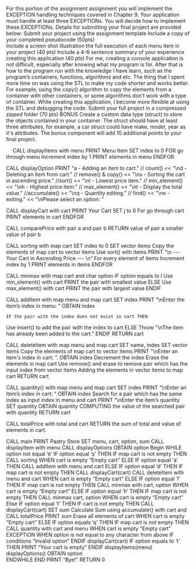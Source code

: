 For this portion of the assignment assignment you will implement the EXCEPTION handling techniques covered in Chapter 9. Your application must handle at least three EXCEPTIONs. You will decide how to implement these EXCEPTIONs. Details for submitting your final project are provided below:
Submit your project using the assignment template
Include a copy of your completed pseudocode (50pts)  
Include a screen shot illustration the full execution of each menu item in your project  (40 pts)
Include a 4-6 sentence summary of your experience creating this application (40 pts) 
For me, creating a console application is not difficult, especially after knowing what my program is for. After that is how to the program run with the knowledge I have learn, such as the program’s containers, functions, algorithms and etc. The thing that I spent more time on was using the STL to make my code shorter and works better. For example, using the copy() algorithm to copy the elements from a container with other containers, or some algorithms don’t work with a type of container. While creating this application, I become more flexible at using the STL and debugging the code. 
Submit your full project in a compressed zipped folder (70 pts)
BONUS
Create a custom data type (struct) to store the objects contained in your container. The struct should have at least three attributes, for example, a car struct could have make, model, year as it's attributes. The bonus component will add 10 additional points to your final project.

 
CALL displayItems with menu
	PRINT Menu Item
	SET index to 0
	FOR go through menu
		Increment index by 1
		PRINT elements in menu
	ENDFOR

CALL displayOption
	PRINT “a - Adding an item to cart." // count()
		<< "\nd - Deleting an item from cart." // remove() & copy()
		<< "\ns - Sorting the cart in ascending price." //sort()
		<< "\nl - Lowest price item." // min_element()
		<< "\nh - Highest price item." // max_element()
		<< "\nt - Display the total value." //accumulate()
		<< "\nq - Quantity editing." // find()
		<< "\ne - exiting."
		<< "\nPlease select an option: "

CALL displayCart with cart
	PRINT Your Cart
	SET j to 0
	For go through cart
		PRINT elements in cart
	ENDFOR

CALL comparePrice with pair a and pair b
	RETURN value of pair a smaller value of pair b

CALL sorting with map cart
	SET index to 0
	SET vector items 
Copy the elements of map cart to vector items
	Use sort() with items
	PRINT “\n --- Your Cart in Ascending Price --- \n”
	For every element of items
		Increment index by 1
		PRINT elements in items
	ENDFOR

CALL minmax with map cart and char option
	IF option equals to l
		Use min_element() with cart
		PRINT the pair with smallest value
	ELSE
		Use max_element() with cart
		PRINT the pair with largest value
	ENDIF

CALL addItem with map menu and map cart
	SET index 
	PRINT “\nEnter the item’s index in menu: “
	OBTAIN index
	
	IF the pair with the index does not exist in cart THEN
Use insert() to add the pair with the index to cart
	ELSE
		Throw "\nThe item has already been added to the cart.”
	ENDIF
	RETURN cart

CALL deleteItem with map menu and map cart
	SET name, index
	SET vector items 
Copy the elements of map cart to vector items
	PRINT "\nEnter an item's index in cart: “.
	OBTAIN index
	Decrement the index
	Erase the elements in map cart
	Use remove() and erase to remove pair which has the input index from vector items
	Adding the elements in vector items to map cart
	RETURN cart

CALL quantity() with map menu and map cart
	SET index
	PRINT “\nEnter an item’s index in cart: “
	OBTAIN index
	Search for a pair which has the same index as input index in menu and cart
	PRINT “\nEnter the item’s quantity
	SET quantity
	OBTAIN quantity
	COMPUTING the value of the searched pair with quantity
	RETURN cart

CALL totalPrice with total and cart
	RETURN the sum of total and value of elements in cart.

CALL main
PRINT Pastry Store
SET menu, cart, option, sum
CALL displayItem with menu
CALL displayOptions
OBTAIN option
Begin
	WHILE option not equal ‘e’
		IF option equal ‘s’ THEN
IF map cart is not empty THEN
				CALL sorting
WHEN cart is empty
				 “Empty cart”
		ELSE IF option equal ‘a’ THEN
			CALL addItem with menu and cart
		ELSE IF option equal ‘d’ THEN 
IF map cart is not empty THEN
				CALL displayCart(cart)
				CALL deleteItem with menu and cart
WHEN cart is empty
				 “Empty cart”
		ELSE IF option equal ‘l’ THEN
IF map cart is not empty THEN
				CALL minmax with cart, option
WHEN cart is empty
				 “Empty cart”
		ELSE IF option equal ‘h’ THEN
IF map cart is not empty THEN
				CALL minmax cart, option
WHEN cart is empty
				 “Empty cart”
		Elise IF option equal ‘t’ THEN
			IF cart is not empty THEN
				CALL displayCart(cart)
				SET sum
				Calculate Sum using accumulate() with cart and CALL totalPrice
				PRINT sum
				Erase all elements of cart
			WHEN cart is empty
				“Empty cart”
		ELSE IF option equals ‘q’ THEN
			IF map cart is not empty THEN 
				CALL quantity with cart and menu
			WHEN cart is empty
				 “Empty cart”
		EXCEPTION 
			WHEN option is not equal to any character from above IF conditions 
 “Invalid option”
		ENDIF
		displayCart(cart)
		IF option equals to ‘t’ THEN
			PRINT “Your cart is empty”
		ENDIF
		displayItems(menu)
		displayOptions()
		OBTAIN option	
	ENDWHILE
END
PRINT “Bye!”
RETURN 0

            
